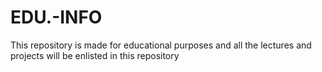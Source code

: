 # EDU.-INFO
This repository is made for educational purposes and all the lectures and projects will be enlisted in this repository
